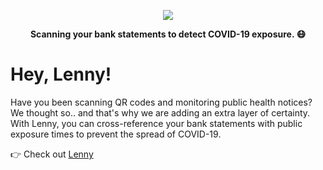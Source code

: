 <p align="center">
  <img src="https://user-images.githubusercontent.com/2031472/130318125-57c2b1cd-caa1-4200-a62f-0c8339dff721.gif" >
</p>

<p align="center">
  <strong>Scanning your bank statements to detect COVID-19 exposure. 😷</strong>
</p>

# Hey, Lenny!

Have you been scanning QR codes and monitoring public health notices? We thought so.. and that's why we are adding an extra layer of certainty. With Lenny, you can cross-reference your bank statements with public exposure times to prevent the spread of COVID-19.

👉 Check out [Lenny](https://covidengine.ml)
